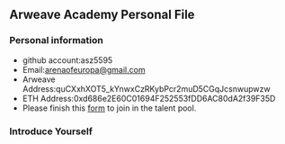 ## Arweave Academy Personal File

### Personal information

- github account:asz5595
- Email:arenaofeuropa@gmail.com
- Arweave Address:quCXxhXOT5_kYnwxCzRKybPcr2muD5CGqJcsnwupwzw
- ETH Address:0xd686e2E60C01694F252553fDD6AC80dA2f39F35D
- Please finish this [form](https://docs.google.com/forms/d/e/1FAIpQLSfWA5fIIcBgmRppm3jNz5vmf9Mai_QMVil-2pO4r7YKn_Zhtw/viewform?usp=sf_link) to join in the talent pool.

### Introduce Yourself
